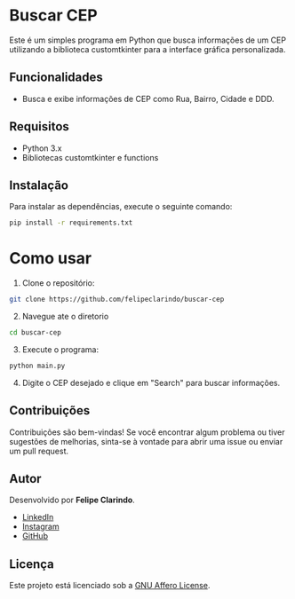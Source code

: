 # Buscar CEP
Este é um simples programa em Python que busca informações de um CEP utilizando a biblioteca customtkinter para a interface gráfica personalizada.

## Funcionalidades

- Busca e exibe informações de CEP como Rua, Bairro, Cidade e DDD.

## Requisitos

- Python 3.x
- Bibliotecas customtkinter e functions

## Instalação


Para instalar as dependências, execute o seguinte comando:

```bash
pip install -r requirements.txt
```

# Como usar

1. Clone o repositório:
```bash
git clone https://github.com/felipeclarindo/buscar-cep
```
2. Navegue ate o diretorio
```bash
cd buscar-cep
```
3. Execute o programa:
```bash
python main.py
```
4. Digite o CEP desejado e clique em "Search" para buscar informações.

## Contribuições

Contribuições são bem-vindas! Se você encontrar algum problema ou tiver sugestões de melhorias, sinta-se à vontade para abrir uma issue ou enviar um pull request.

## Autor

Desenvolvido por **Felipe Clarindo**.  
  - [LinkedIn](https://www.linkedin.com/in/felipe-clarindo-934578289/)  
  - [Instagram](https://www.instagram.com/lipethegoat)  
  - [GitHub](https://github.com/felipeclarindo)  


## Licença

Este projeto está licenciado sob a [GNU Affero License](https://www.gnu.org/licenses/agpl-3.0.html).
